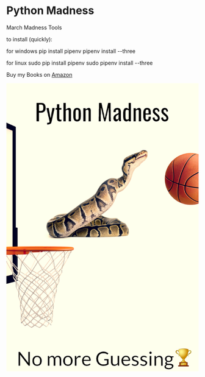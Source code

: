 # Python Madness
March Madness Tools

to install (quickly):

  for windows
    pip install pipenv
    pipenv install --three
  
  for linux
    sudo pip install pipenv
    sudo pipenv install --three

Buy my Books on [Amazon](https://amazon.com/author/smithja)

![](BookCover.jpg)
